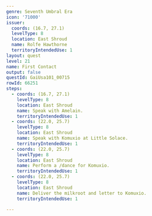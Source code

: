 ```yaml
---
genre: Seventh Umbral Era
icon: '71000'
issuer:
  coords: (16.7, 27.1)
  levelType: 8
  location: East Shroud
  name: Rolfe Hawthorne
  territoryIntendedUse: 1
layout: quest
level: 21
name: First Contact
output: false
questId: GaiUsa101_00715
rowId: 66251
steps:
  - coords: (16.7, 27.1)
    levelType: 8
    location: East Shroud
    name: Speak with Amelain.
    territoryIntendedUse: 1
  - coords: (22.0, 25.7)
    levelType: 8
    location: East Shroud
    name: Speak with Komuxio at Little Solace.
    territoryIntendedUse: 1
  - coords: (22.0, 25.7)
    levelType: 8
    location: East Shroud
    name: Perform a /dance for Komuxio.
    territoryIntendedUse: 1
  - coords: (22.0, 25.7)
    levelType: 8
    location: East Shroud
    name: Deliver the milkroot and letter to Komuxio.
    territoryIntendedUse: 1

---
```

